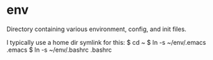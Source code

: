 env
===

Directory containing various environment, config, and init files.

I typically use a home dir symlink for this:
$ cd ~
$ ln -s ~/env/.emacs .emacs
$ ln -s ~/env/.bashrc .bashrc

